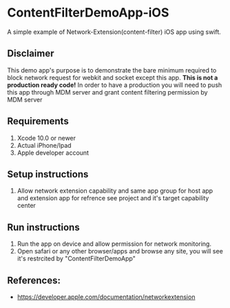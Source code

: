 # ContentFilterDemoApp-iOS
A simple example of Network-Extension(content-filter) iOS app using swift. 

## Disclaimer
This demo app's purpose is to demonstrate the bare minimum required to block network request for webkit and socket except this app. **This is not a production ready code!** In order to have a production  you will need to push this app through MDM server and grant content filtering permission by MDM server
 

## Requirements
1. Xcode 10.0 or newer
2. Actual iPhone/Ipad
2. Apple developer account


## Setup instructions
1. Allow network extension capability and same app group for host app and extension app for refrence see project and it's target capability center
   


## Run instructions
1. Run the app on device and allow permission for network monitoring.
2. Open safari or any other browser/apps and browse any site, you will see it's restrcited by "ContentFilterDemoApp"




## References:
* https://developer.apple.com/documentation/networkextension

